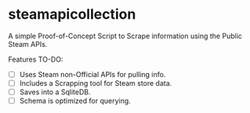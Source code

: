# steamapicollection

A simple Proof-of-Concept Script to Scrape information using the Public Steam APIs.

Features TO-DO:
-[ ] Uses Steam non-Official APIs for pulling info.
-[ ] Includes a Scrapping tool for Steam store data.
-[ ] Saves into a SqliteDB.
-[ ] Schema is optimized for querying.